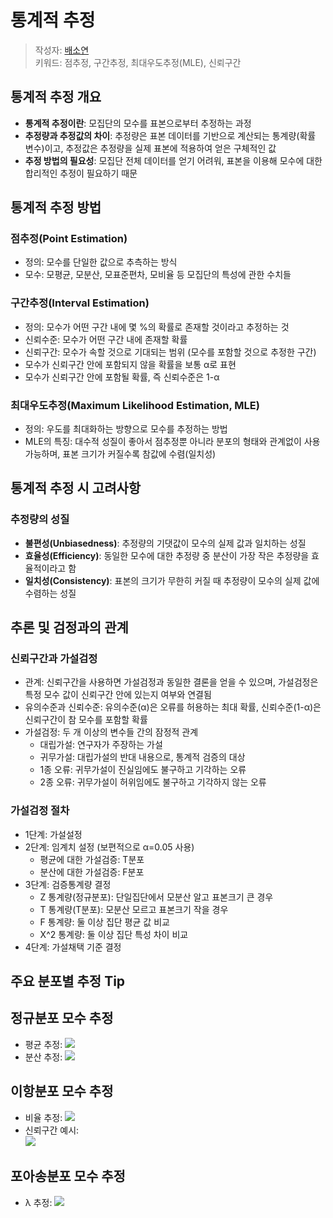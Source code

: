 # 통계적 추정
> 작성자: [배소연](github.com/hypoxisaurea)   
> 키워드: 점추정, 구간추정, 최대우도추정(MLE), 신뢰구간


## **통계적 추정 개요**
- **통계적 추정이란**: 모집단의 모수를 표본으로부터 추정하는 과정
- **추정량과 추정값의 차이**: 추정량은 표본 데이터를 기반으로 계산되는 통계량(확률 변수)이고, 추정값은 추정량을 실제 표본에 적용하여 얻은 구체적인 값
- **추정 방법의 필요성**: 모집단 전체 데이터를 얻기 어려워, 표본을 이용해 모수에 대한 합리적인 추정이 필요하기 때문

## **통계적 추정 방법**
### **점추정(Point Estimation)**
- 정의: 모수를 단일한 값으로 추측하는 방식
- 모수: 모평균, 모분산, 모표준편차, 모비율 등 모집단의 특성에 관한 수치들

### **구간추정(Interval Estimation)**
- 정의: 모수가 어떤 구간 내에 몇 %의 확률로 존재할 것이라고 추정하는 것
- 신뢰수준: 모수가 어떤 구간 내에 존재할 확률
- 신뢰구간: 모수가 속할 것으로 기대되는 범위 (모수를 포함할 것으로 추정한 구간)
- 모수가 신뢰구간 안에 포함되지 않을 확률을 보통 α로 표현
- 모수가 신뢰구간 안에 포함될 확률, 즉 신뢰수준은 1-α

### **최대우도추정(Maximum Likelihood Estimation, MLE)**
- 정의: 우도를 최대화하는 방향으로 모수를 추정하는 방법
- MLE의 특징: 대수적 성질이 좋아서 점추정뿐 아니라 분포의 형태와 관계없이 사용 가능하며, 표본 크기가 커질수록 참값에 수렴(일치성)

## **통계적 추정 시 고려사항**
### **추정량의 성질**
- **불편성(Unbiasedness)**: 추정량의 기댓값이 모수의 실제 값과 일치하는 성질
- **효율성(Efficiency)**: 동일한 모수에 대한 추정량 중 분산이 가장 작은 추정량을 효율적이라고 함
- **일치성(Consistency)**: 표본의 크기가 무한히 커질 때 추정량이 모수의 실제 값에 수렴하는 성질

## **추론 및 검정과의 관계**
### **신뢰구간과 가설검정**
- 관계: 신뢰구간을 사용하면 가설검정과 동일한 결론을 얻을 수 있으며, 가설검정은 특정 모수 값이 신뢰구간 안에 있는지 여부와 연결됨
- 유의수준과 신뢰수준: 유의수준(α)은 오류를 허용하는 최대 확률, 신뢰수준(1-α)은 신뢰구간이 참 모수를 포함할 확률
- 가설검정: 두 개 이상의 변수들 간의 잠정적 관계
  - 대립가설: 연구자가 주장하는 가설
  - 귀무가설: 대립가설의 반대 내용으로, 통계적 검증의 대상
  - 1종 오류: 귀무가설이 진실임에도 불구하고 기각하는 오류
  - 2종 오류: 귀무가설이 허위임에도 불구하고 기각하지 않는 오류


### **가설검정 절차**
- 1단계: 가설설정
- 2단계: 임계치 설정 (보편적으로 α=0.05 사용)
  - 평균에 대한 가설검증: T분포
  - 분산에 대한 가설검증: F분포
- 3단계: 검증통계량 결정
  - Z 통계량(정규분포): 단일집단에서 모분산 알고 표본크기 큰 경우
  - T 통계량(T분포): 모분산 모르고 표본크기 작을 경우
  - F 통계량: 둘 이상 집단 평균 값 비교
  - X^2 통계량: 둘 이상 집단 특성 차이 비교
- 4단계: 가설채택 기준 결정

## **주요 분포별 추정 Tip**
## 정규분포 모수 추정
- 평균 추정: <img src="https://latex.codecogs.com/svg.image?\hat{\mu}=\bar{X}" />
- 분산 추정: <img src="https://latex.codecogs.com/svg.image?\hat{\sigma}^2=\frac{1}{n-1}\sum_{i=1}^{n}(X_i-\bar{X})^2" />

## 이항분포 모수 추정
- 비율 추정: <img src="https://latex.codecogs.com/svg.image?\hat{p}=\frac{x}{n}" />
- 신뢰구간 예시:  
  <img src="https://latex.codecogs.com/svg.image?\hat{p}\pm&space;z_{\alpha/2}\sqrt{\frac{\hat{p}(1-\hat{p})}{n}}" />

## 포아송분포 모수 추정
- λ 추정: <img src="https://latex.codecogs.com/svg.image?\hat{\lambda}=\bar{X}" />
